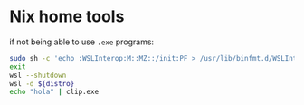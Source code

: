 # Nix home tools

if not being able to use `.exe` programs:

````bash
sudo sh -c 'echo :WSLInterop:M::MZ::/init:PF > /usr/lib/binfmt.d/WSLInterop.conf'
exit
wsl --shutdown
wsl -d ${distro}
echo "hola" | clip.exe
````
